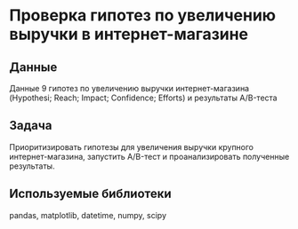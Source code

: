 # Проверка гипотез по увеличению выручки в интернет-магазине
## Данные
Данные 9 гипотез по увеличению выручки интернет-магазина (Hypothesi; Reach; Impact; Confidence; Efforts) и результаты A/B-теста 
## Задача
Приоритизировать гипотезы для увеличения выручки крупного интернет-магазина, запустить A/B-тест и проанализировать полученные результаты.
## Используемые библиотеки
pandas, matplotlib, datetime, numpy, scipy
